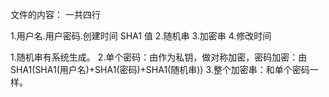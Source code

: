 文件的内容：
一共四行

1.用户名.用户密码.创建时间 SHA1 值
2.随机串
3.加密串
4.修改时间

1.随机串有系统生成。
2.单个密码：由作为私钥，做对称加密，密码加密：由SHA1(SHA1(用户名)+SHA1(密码)+SHA1(随机串))
3.整个加密串：和单个密码一样。
